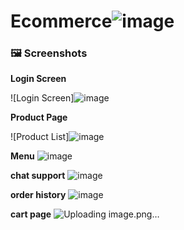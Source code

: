 # Ecommerce![image](https://github.com/user-attachments/assets/6212e532-cbc9-47fb-ae07-b238c1eb11f1)
### 🖼️ Screenshots

**Login Screen**

![Login Screen]![image](https://github.com/user-attachments/assets/3a5570dd-fcce-40e6-a35d-8576a286e7ce)

**Product Page**

![Product List]![image](https://github.com/user-attachments/assets/83ae59e7-c097-422b-a09f-3e8e868b30a8)

**Menu**
![image](https://github.com/user-attachments/assets/a30673df-4af3-484e-a0e2-5b7308b1865f)

**chat support**
![image](https://github.com/user-attachments/assets/5185f7fc-9184-4d20-b819-4fe3a44e29cd)

**order history**
![image](https://github.com/user-attachments/assets/2318903b-5203-454d-9ad5-07945cb5bd47)

**cart page**
![Uploading image.png…]()
